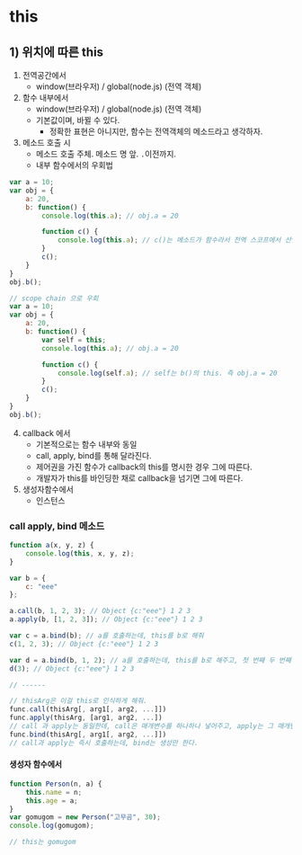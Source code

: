 # this

## 1) 위치에 따른 this

1. 전역공간에서
   - window(브라우저) / global(node.js) (전역 객체)
2. 함수 내부에서
   - window(브라우저) / global(node.js) (전역 객체)
   - 기본값이며, 바뀔 수 있다.
       - 정확한 표현은 아니지만, 함수는 전역객체의 메소드라고 생각하자.
3. 메소드 호출 시
   - 메소드 호출 주체. 메소드 명 앞. `.`이전까지.
   - 내부 함수에서의 우회법
```js
var a = 10;
var obj = {
    a: 20,
    b: function() {
        console.log(this.a); // obj.a = 20

        function c() {
            console.log(this.a); // c()는 메소드가 함수라서 전역 스코프에서 선언된 a = 10
        }
        c();
    }
}
obj.b();

// scope chain 으로 우회
var a = 10;
var obj = {
    a: 20,
    b: function() {
        var self = this;
        console.log(this.a); // obj.a = 20

        function c() {
            console.log(self.a); // self는 b()의 this. 즉 obj.a = 20
        }
        c();
    }
}
obj.b();
```
4. callback 에서 
   - 기본적으로는 함수 내부와 동일
   - call, apply, bind를 통해 달라진다.
   - 제어권을 가진 함수가 callback의 this를 명시한 경우 그에 따른다.
   - 개발자가 this를 바인딩한 채로 callback을 넘기면 그에 따른다.
5. 생성자함수에서
   - 인스턴스


### call apply, bind 메소드

```js
function a(x, y, z) {
    console.log(this, x, y, z);
}

var b = {
    c: "eee"
};

a.call(b, 1, 2, 3); // Object {c:"eee"} 1 2 3
a.apply(b, [1, 2, 3]); // Object {c:"eee"} 1 2 3

var c = a.bind(b); // a를 호출하는데, this를 b로 해줘
c(1, 2, 3); // Object {c:"eee"} 1 2 3

var d = a.bind(b, 1, 2); // a를 호출하는데, this를 b로 해주고, 첫 번째 두 번째 인자는 미리 넣어줄게. 
d(3); // Object {c:"eee"} 1 2 3

// ------
```
```js
// thisArg은 이걸 this로 인식하게 해줘.
func.call(thisArg[, arg1[, arg2, ...]])
func.apply(thisArg, [arg1, arg2, ...])
// call 과 apply는 동일한데, call은 매개변수를 하나하나 넣어주고, apply는 그 매개변수들을 하나의 배열로 묶어서 넣는다. 
func.bind(thisArg[, arg1[, arg2, ...]])
// call과 apply는 즉시 호출하는데, bind는 생성만 한다.
```

#### 생성자 함수에서
```js
function Person(n, a) {
    this.name = n;
    this.age = a;
}
var gomugom = new Person("고무곰", 30);
console.log(gomugom);

// this는 gomugom
```
